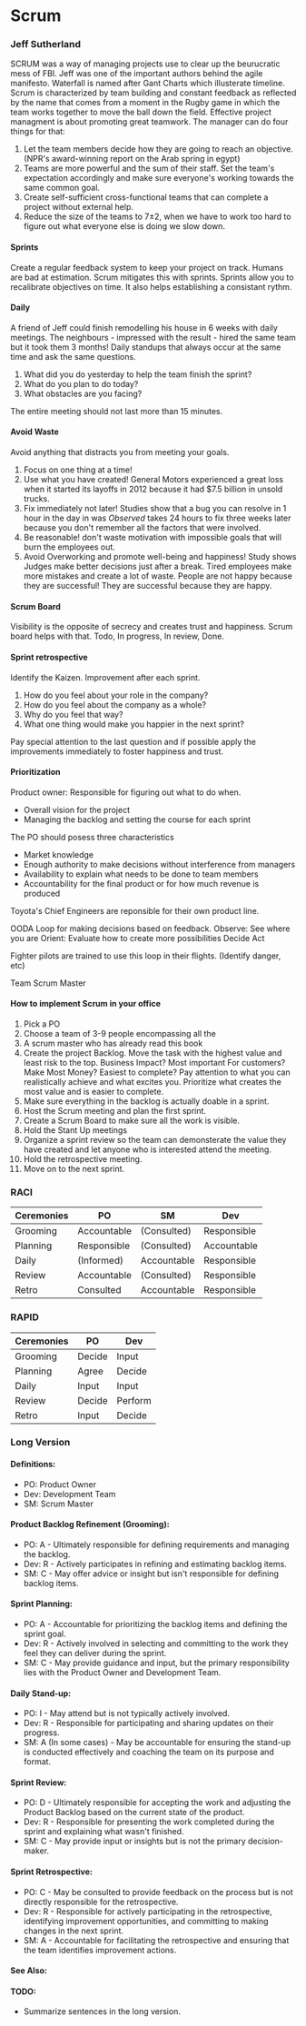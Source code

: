 # Scrum

### Jeff Sutherland

SCRUM was a way of managing projects use to clear up the beurucratic mess of FBI.
Jeff was one of the important authors behind the agile manifesto.
Waterfall is named after Gant Charts which illusterate timeline.
Scrum is characterized by team building and constant feedback as reflected by the name
that comes from a moment in the Rugby game in which the team works together to move the
ball down the field.
Effective project managment is about promoting great teamwork. The manager can do four
things for that:
1. Let the team members decide how they are going to reach an objective. (NPR's
   award-winning report on the Arab spring in egypt)
2. Teams are more powerful and the sum of their staff. Set the team's expectation
   accordingly and make sure everyone's working towards the same common goal.
3. Create self-sufficient cross-functional teams that can complete a project without
   external help.
4. Reduce the size of the teams to 7±2, when we have to work too hard to figure out what
   everyone else is doing we slow down.

#### Sprints
Create a regular feedback system to keep your project on track.
Humans are bad at estimation. Scrum mitigates this with sprints. Sprints allow you to
recalibrate objectives on time. It also helps establishing a consistant rythm.

#### Daily
A friend of Jeff could finish remodelling his house in 6 weeks with daily meetings. The
neighbours - impressed with the result - hired the same team but it took them 3 months!
Daily standups that always occur at the same time and ask the same questions.
1. What did you do yesterday to help the team finish the sprint?
2. What do you plan to do today?
3. What obstacles are you facing?

The entire meeting should not last more than 15 minutes.

#### Avoid Waste
Avoid anything that distracts you from meeting your goals.
1. Focus on one thing at a time!
2. Use what you have created!
   General Motors experienced a great loss when it started its layoffs in 2012 because it
   had $7.5 billion in unsold trucks.
3. Fix immediately not later!
   Studies show that a bug you can resolve in 1 hour in the day in was *Observed* takes 24 
   hours to fix three weeks later because you don't remember all the factors that were
   involved.
5. Be reasonable!
   don't waste motivation with impossible goals that will burn the employees out.
4. Avoid Overworking and promote well-being and happiness!
   Study shows Judges make better decisions just after a break. Tired employees make more
   mistakes and create a lot of waste. People are not happy because they are successful!
   They are successful because they are happy.

#### Scrum Board
Visibility is the opposite of secrecy and creates trust and happiness.
Scrum board helps with that. Todo, In progress, In review, Done.

#### Sprint retrospective
Identify the Kaizen. Improvement after each sprint. 
1. How do you feel about your role in the company?
2. How do you feel about the company as a whole?
3. Why do you feel that way?
4. What one thing would make you happier in the next sprint?

Pay special attention to the last question and if possible apply the improvements
immediately to foster happiness and trust.

#### Prioritization
Product owner: Responsible for figuring out what to do when.
* Overall vision for the project
* Managing the backlog and setting the course for each sprint

The PO should posess three characteristics
* Market knowledge
* Enough authority to make decisions without interference from managers
* Availability to explain what needs to be done to team members
* Accountability for the final product or for how much revenue is produced

Toyota's Chief Engineers are reponsible for their own product line.

OODA Loop for making decisions based on feedback.
Observe: See where you are
Orient: Evaluate how to create more possibilities
Decide 
Act

Fighter pilots are trained to use this loop in their flights. (Identify danger, etc)

Team
Scrum Master

#### How to implement Scrum in your office
1. Pick a PO
2. Choose a team of 3-9 people encompassing all the 
3. A scrum master who has already read this book
4. Create the project Backlog. 
   Move the task with the highest value and least risk to the top.
   Business Impact? Most important For customers? Make Most Money? Easiest to complete?
   Pay attention to what you can realistically achieve and what excites you.
   Prioritize what creates the most value and is easier to complete.
5. Make sure everything in the backlog is actually doable in a sprint.
6. Host the Scrum meeting and plan the first sprint.
7. Create a Scrum Board to make sure all the work is visible.
8. Hold the Stant Up meetings
9. Organize a sprint review so the team can demonsterate the value they have created and 
   let anyone who is interested attend the meeting.
10. Hold the retrospective meeting.
11. Move on to the next sprint.


### RACI

| Ceremonies | PO          | SM          | Dev         |
| ---------- | ----------- | ----------- | ----------- |
| Grooming   | Accountable | (Consulted) | Responsible |
| Planning   | Responsible | (Consulted) | Accountable |
| Daily      | (Informed)  | Accountable | Responsible |
| Review     | Accountable | (Consulted) | Responsible |
| Retro      | Consulted   | Accountable | Responsible |

### RAPID

| Ceremonies | PO     | Dev     |
| ------     | ------ | ------  |
| Grooming   | Decide | Input   |
| Planning   | Agree  | Decide  |
| Daily      | Input  | Input   |
| Review     | Decide | Perform |
| Retro      | Input  | Decide  |

### Long Version

#### Definitions:
- PO: Product Owner
- Dev: Development Team
- SM: Scrum Master

#### Product Backlog Refinement (Grooming):
- PO: A - Ultimately responsible for defining requirements and managing the backlog.
- Dev: R - Actively participates in refining and estimating backlog items.
- SM: C - May offer advice or insight but isn't responsible for defining backlog items.

#### Sprint Planning:
- PO: A - Accountable for prioritizing the backlog items and defining the sprint goal.
- Dev: R - Actively involved in selecting and committing to the work they feel they can deliver during the sprint.
- SM: C - May provide guidance and input, but the primary responsibility lies with the Product Owner and Development Team.

#### Daily Stand-up:
- PO: I - May attend but is not typically actively involved.
- Dev: R - Responsible for participating and sharing updates on their progress.
- SM: A (In some cases) - May be accountable for ensuring the stand-up is conducted effectively and coaching the team on its purpose and format.

#### Sprint Review:
- PO: D - Ultimately responsible for accepting the work and adjusting the Product Backlog based on the current state of the product.
- Dev: R - Responsible for presenting the work completed during the sprint and explaining what wasn't finished.
- SM: C - May provide input or insights but is not the primary decision-maker.

#### Sprint Retrospective:
- PO: C - May be consulted to provide feedback on the process but is not directly responsible for the retrospective.
- Dev: R - Responsible for actively participating in the retrospective, identifying improvement opportunities, and committing to making changes in the next sprint.
- SM: A - Accountable for facilitating the retrospective and ensuring that the team identifies improvement actions.

#### See Also:

#### TODO:
* Summarize sentences in the long version.
